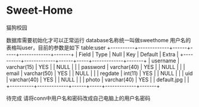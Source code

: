 # Sweet-Home
猫狗校园

数据库需要初始化才可以正常运行
database名称统一叫做sweethome
用户名的表格叫user，目前的参数是如下
table:user
+----------+-------------+------+-----+-------------+-------+
| Field    | Type        | Null | Key | Default     | Extra |
+----------+-------------+------+-----+-------------+-------+
| username | varchar(15) | YES  |     | NULL        |       |
| password | varchar(40) | YES  |     | NULL        |       |
| email    | varchar(50) | YES  |     | NULL        |       |
| regdate  | int(11)     | YES  |     | NULL        |       |
| uid      | varchar(40) | YES  |     | NULL        |       |
| photo    | varchar(40) | YES  |     | default.jpg |       |
+----------+-------------+------+-----+-------------+-------+

待完成
请将conn中用户名和密码改成自己电脑上的用户名密码
